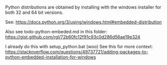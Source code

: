 Python distributions are obtained by installing with the windows installer for both 32 and 64 bit versions.

See: https://docs.python.org/3/using/windows.html#embedded-distribution

Also see todo-python-embeded.md in this folder: https://gist.github.com/rgl/72b60fc12f91c93c0d286d56ae19e324

I already do this with setup_python.bat (woo)
See this for more context:
https://stackoverflow.com/questions/49737721/adding-packages-to-python-embedded-installation-for-windows